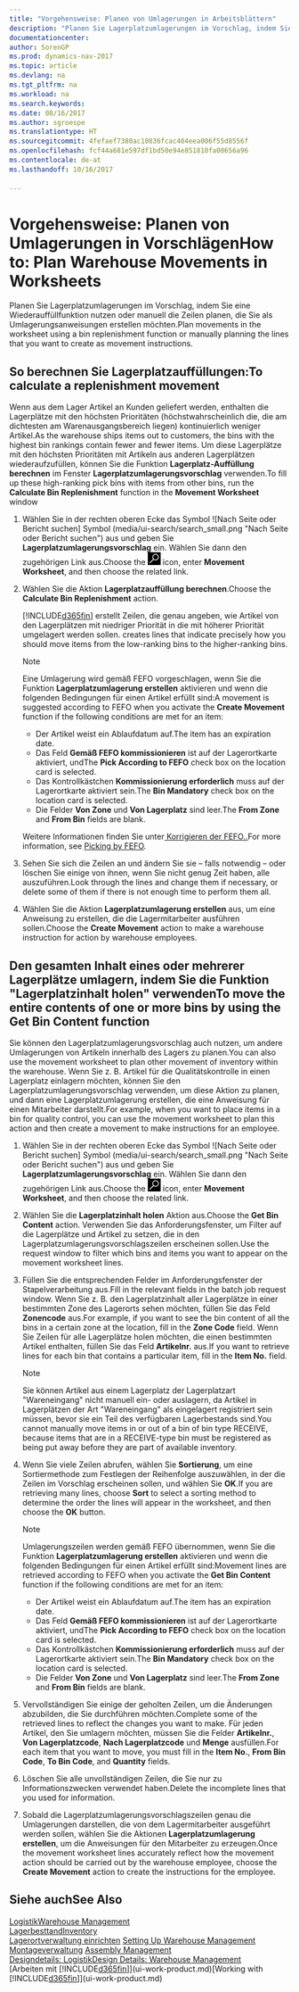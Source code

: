 ```yaml
---
title: "Vorgehensweise: Planen von Umlagerungen in Arbeitsblättern"
description: "Planen Sie Lagerplatzumlagerungen im Vorschlag, indem Sie eine Wiederauffüllfunktion nutzen oder manuell die Zeilen planen, die Sie als Umlagerungsanweisungen erstellen möchten."
documentationcenter: 
author: SorenGP
ms.prod: dynamics-nav-2017
ms.topic: article
ms.devlang: na
ms.tgt_pltfrm: na
ms.workload: na
ms.search.keywords: 
ms.date: 08/16/2017
ms.author: sgroespe
ms.translationtype: HT
ms.sourcegitcommit: 4fefaef7380ac10836fcac404eea006f55d8556f
ms.openlocfilehash: fcf44a681e597df1bd50e94e851810fa00656a96
ms.contentlocale: de-at
ms.lasthandoff: 10/16/2017

---
```

# <a name="how-to-plan-warehouse-movements-in-worksheets"></a><span data-ttu-id="8d5ae-103">Vorgehensweise: Planen von Umlagerungen in Vorschlägen</span><span class="sxs-lookup"><span data-stu-id="8d5ae-103">How to: Plan Warehouse Movements in Worksheets</span></span>
<span data-ttu-id="8d5ae-104">Planen Sie Lagerplatzumlagerungen im Vorschlag, indem Sie eine Wiederauffüllfunktion nutzen oder manuell die Zeilen planen, die Sie als Umlagerungsanweisungen erstellen möchten.</span><span class="sxs-lookup"><span data-stu-id="8d5ae-104">Plan movements in the worksheet using a bin replenishment function or manually planning the lines that you want to create as movement instructions.</span></span>  

## <a name="to-calculate-a-replenishment-movement"></a><span data-ttu-id="8d5ae-105">So berechnen Sie Lagerplatzauffüllungen:</span><span class="sxs-lookup"><span data-stu-id="8d5ae-105">To calculate a replenishment movement</span></span>  
<span data-ttu-id="8d5ae-106">Wenn aus dem Lager Artikel an Kunden geliefert werden, enthalten die Lagerplätze mit den höchsten Prioritäten (höchstwahrscheinlich die, die am dichtesten am Warenausgangsbereich liegen) kontinuierlich weniger Artikel.</span><span class="sxs-lookup"><span data-stu-id="8d5ae-106">As the warehouse ships items out to customers, the bins with the highest bin rankings contain fewer and fewer items.</span></span> <span data-ttu-id="8d5ae-107">Um diese Lagerplätze mit den höchsten Prioritäten mit Artikeln aus anderen Lagerplätzen wiederaufzufüllen, können Sie die Funktion **Lagerplatz-Auffüllung berechnen** im Fenster **Lagerplatzumlagerungsvorschlag** verwenden.</span><span class="sxs-lookup"><span data-stu-id="8d5ae-107">To fill up these high-ranking pick bins with items from other bins, run the **Calculate Bin Replenishment** function in the **Movement Worksheet** window</span></span>

1.  <span data-ttu-id="8d5ae-108">Wählen Sie in der rechten oberen Ecke das Symbol ![Nach Seite oder Bericht suchen] Symbol (media/ui-search/search_small.png "Nach Seite oder Bericht suchen") aus und geben Sie **Lagerplatzumlagerungsvorschlag** ein. Wählen Sie dann den zugehörigen Link aus.</span><span class="sxs-lookup"><span data-stu-id="8d5ae-108">Choose the ![Search for Page or Report](media/ui-search/search_small.png "Search for Page or Report icon") icon, enter **Movement Worksheet**, and then choose the related link.</span></span>  
2.  <span data-ttu-id="8d5ae-109">Wählen Sie die Aktion **Lagerplatzauffüllung berechnen**.</span><span class="sxs-lookup"><span data-stu-id="8d5ae-109">Choose the **Calculate Bin Replenishment** action.</span></span>  

    [!INCLUDE[d365fin](includes/d365fin_md.md)]<span data-ttu-id="8d5ae-110"> erstellt Zeilen, die genau angeben, wie Artikel von den Lagerplätzen mit niedriger Priorität in die mit höherer Priorität umgelagert werden sollen.</span><span class="sxs-lookup"><span data-stu-id="8d5ae-110"> creates lines that indicate precisely how you should move items from the low-ranking bins to the higher-ranking bins.</span></span>  

    > [!NOTE]  
    >  <span data-ttu-id="8d5ae-111">Eine Umlagerung wird gemäß FEFO vorgeschlagen, wenn Sie die Funktion **Lagerplatzumlagerung erstellen** aktivieren und wenn die folgenden Bedingungen für einen Artikel erfüllt sind:</span><span class="sxs-lookup"><span data-stu-id="8d5ae-111">A movement is suggested according to FEFO when you activate the **Create Movement** function if the following conditions are met for an item:</span></span>  
    >   
    >  -   <span data-ttu-id="8d5ae-112">Der Artikel weist ein Ablaufdatum auf.</span><span class="sxs-lookup"><span data-stu-id="8d5ae-112">The item has an expiration date.</span></span>  
    > -   <span data-ttu-id="8d5ae-113">Das Feld **Gemäß FEFO kommissionieren** ist auf der Lagerortkarte aktiviert, und</span><span class="sxs-lookup"><span data-stu-id="8d5ae-113">The **Pick According to FEFO** check box on the location card is selected.</span></span>  
    > -   <span data-ttu-id="8d5ae-114">Das Kontrollkästchen **Kommissionierung erforderlich** muss auf der Lagerortkarte aktiviert sein.</span><span class="sxs-lookup"><span data-stu-id="8d5ae-114">The **Bin Mandatory** check box on the location card is selected.</span></span>  
    > -   <span data-ttu-id="8d5ae-115">Die Felder **Von Zone** und **Von Lagerplatz** sind leer.</span><span class="sxs-lookup"><span data-stu-id="8d5ae-115">The **From Zone** and **From Bin** fields are blank.</span></span>  

    <span data-ttu-id="8d5ae-116">Weitere Informationen finden Sie unter[ Korrigieren der FEFO..](warehouse-picking-by-fefo.md)</span><span class="sxs-lookup"><span data-stu-id="8d5ae-116">For more information, see [Picking by FEFO](warehouse-picking-by-fefo.md).</span></span>  

3.  <span data-ttu-id="8d5ae-117">Sehen Sie sich die Zeilen an und ändern Sie sie – falls notwendig – oder löschen Sie einige von ihnen, wenn Sie nicht genug Zeit haben, alle auszuführen.</span><span class="sxs-lookup"><span data-stu-id="8d5ae-117">Look through the lines and change them if necessary, or delete some of them if there is not enough time to perform them all.</span></span>  
4.  <span data-ttu-id="8d5ae-118">Wählen Sie die Aktion **Lagerplatzumlagerung erstellen** aus, um eine Anweisung zu erstellen, die die Lagermitarbeiter ausführen sollen.</span><span class="sxs-lookup"><span data-stu-id="8d5ae-118">Choose the **Create Movement** action to make a warehouse instruction for action by warehouse employees.</span></span>  

## <a name="to-move-the-entire-contents-of-one-or-more-bins-by-using-the-get-bin-content-function"></a><span data-ttu-id="8d5ae-119">Den gesamten Inhalt eines oder mehrerer Lagerplätze umlagern, indem Sie die Funktion "Lagerplatzinhalt holen" verwenden</span><span class="sxs-lookup"><span data-stu-id="8d5ae-119">To move the entire contents of one or more bins by using the Get Bin Content function</span></span>  
<span data-ttu-id="8d5ae-120">Sie können den Lagerplatzumlagerungsvorschlag auch nutzen, um andere Umlagerungen von Artikeln innerhalb des Lagers zu planen.</span><span class="sxs-lookup"><span data-stu-id="8d5ae-120">You can also use the movement worksheet to plan other movement of inventory within the warehouse.</span></span> <span data-ttu-id="8d5ae-121">Wenn Sie z. B. Artikel für die Qualitätskontrolle in einen Lagerplatz einlagern möchten, können Sie den Lagerplatzumlagerungsvorschlag verwenden, um diese Aktion zu planen, und dann eine Lagerplatzumlagerung erstellen, die eine Anweisung für einen Mitarbeiter darstellt.</span><span class="sxs-lookup"><span data-stu-id="8d5ae-121">For example, when you want to place items in a bin for quality control, you can use the movement worksheet to plan this action and then create a movement to make instructions for an employee.</span></span>  

1.  <span data-ttu-id="8d5ae-122">Wählen Sie in der rechten oberen Ecke das Symbol ![Nach Seite oder Bericht suchen] Symbol (media/ui-search/search_small.png "Nach Seite oder Bericht suchen") aus und geben Sie **Lagerplatzumlagerungsvorschlag** ein. Wählen Sie dann den zugehörigen Link aus.</span><span class="sxs-lookup"><span data-stu-id="8d5ae-122">Choose the ![Search for Page or Report](media/ui-search/search_small.png "Search for Page or Report icon") icon, enter **Movement Worksheet**, and then choose the related link.</span></span>  
2.  <span data-ttu-id="8d5ae-123">Wählen Sie die **Lagerplatzinhalt holen** Aktion aus.</span><span class="sxs-lookup"><span data-stu-id="8d5ae-123">Choose the **Get Bin Content** action.</span></span> <span data-ttu-id="8d5ae-124">Verwenden Sie das Anforderungsfenster, um Filter auf die Lagerplätze und Artikel zu setzen, die in den Lagerplatzumlagerungsvorschlagszeilen erscheinen sollen.</span><span class="sxs-lookup"><span data-stu-id="8d5ae-124">Use the request window to filter which bins and items you want to appear on the movement worksheet lines.</span></span>  
3.  <span data-ttu-id="8d5ae-125">Füllen Sie die entsprechenden Felder im Anforderungsfenster der Stapelverarbeitung aus.</span><span class="sxs-lookup"><span data-stu-id="8d5ae-125">Fill in the relevant fields in the batch job request window.</span></span> <span data-ttu-id="8d5ae-126">Wenn Sie z. B. den Lagerplatzinhalt aller Lagerplätze in einer bestimmten Zone des Lagerorts sehen möchten, füllen Sie das Feld **Zonencode** aus.</span><span class="sxs-lookup"><span data-stu-id="8d5ae-126">For example, if you want to see the bin content of all the bins in a certain zone at the location, fill in the **Zone Code** field.</span></span> <span data-ttu-id="8d5ae-127">Wenn Sie Zeilen für alle Lagerplätze holen möchten, die einen bestimmten Artikel enthalten, füllen Sie das Feld **Artikelnr.** aus.</span><span class="sxs-lookup"><span data-stu-id="8d5ae-127">If you want to retrieve lines for each bin that contains a particular item, fill in the **Item No.** field.</span></span>  

    > [!NOTE]  
    >  <span data-ttu-id="8d5ae-128">Sie können Artikel aus einem Lagerplatz der Lagerplatzart "Wareneingang" nicht manuell ein- oder auslagern, da Artikel in Lagerplätzen der Art "Wareneingang" als eingelagert registriert sein müssen, bevor sie ein Teil des verfügbaren Lagerbestands sind.</span><span class="sxs-lookup"><span data-stu-id="8d5ae-128">You cannot manually move items in or out of a bin of bin type RECEIVE, because items that are in a RECEIVE-type bin must be registered as being put away before they are part of available inventory.</span></span>  

4.  <span data-ttu-id="8d5ae-129">Wenn Sie viele Zeilen abrufen, wählen Sie **Sortierung**, um eine Sortiermethode zum Festlegen der Reihenfolge auszuwählen, in der die Zeilen im Vorschlag erscheinen sollen, und wählen Sie **OK**.</span><span class="sxs-lookup"><span data-stu-id="8d5ae-129">If you are retrieving many lines, choose **Sort** to select a sorting method to determine the order the lines will appear in the worksheet, and then choose the **OK** button.</span></span>  

    > [!NOTE]  
    >  <span data-ttu-id="8d5ae-130">Umlagerungszeilen werden gemäß FEFO übernommen, wenn Sie die Funktion **Lagerplatzumlagerung erstellen** aktivieren und wenn die folgenden Bedingungen für einen Artikel erfüllt sind:</span><span class="sxs-lookup"><span data-stu-id="8d5ae-130">Movement lines are retrieved according to FEFO when you activate the **Get Bin Content** function if the following conditions are met for an item:</span></span>  
    >   
    >  -   <span data-ttu-id="8d5ae-131">Der Artikel weist ein Ablaufdatum auf.</span><span class="sxs-lookup"><span data-stu-id="8d5ae-131">The item has an expiration date.</span></span>  
    > -   <span data-ttu-id="8d5ae-132">Das Feld **Gemäß FEFO kommissionieren** ist auf der Lagerortkarte aktiviert, und</span><span class="sxs-lookup"><span data-stu-id="8d5ae-132">The **Pick According to FEFO** check box on the location card is selected.</span></span>  
    > -   <span data-ttu-id="8d5ae-133">Das Kontrollkästchen **Kommissionierung erforderlich** muss auf der Lagerortkarte aktiviert sein.</span><span class="sxs-lookup"><span data-stu-id="8d5ae-133">The **Bin Mandatory** check box on the location card is selected.</span></span>  
    > -   <span data-ttu-id="8d5ae-134">Die Felder **Von Zone** und **Von Lagerplatz** sind leer.</span><span class="sxs-lookup"><span data-stu-id="8d5ae-134">The **From Zone** and **From Bin** fields are blank.</span></span>  

5.  <span data-ttu-id="8d5ae-135">Vervollständigen Sie einige der geholten Zeilen, um die Änderungen abzubilden, die Sie durchführen möchten.</span><span class="sxs-lookup"><span data-stu-id="8d5ae-135">Complete some of the retrieved lines to reflect the changes you want to make.</span></span> <span data-ttu-id="8d5ae-136">Für jeden Artikel, den Sie umlagern möchten, müssen Sie die Felder **Artikelnr.**, **Von Lagerplatzcode**, **Nach Lagerplatzcode** und **Menge** ausfüllen.</span><span class="sxs-lookup"><span data-stu-id="8d5ae-136">For each item that you want to move, you must fill in the **Item No.**, **From Bin Code**, **To Bin Code**, and **Quantity** fields.</span></span>  
6.  <span data-ttu-id="8d5ae-137">Löschen Sie alle unvollständigen Zeilen, die Sie nur zu Informationszwecken verwendet haben.</span><span class="sxs-lookup"><span data-stu-id="8d5ae-137">Delete the incomplete lines that you used for information.</span></span>  
7.  <span data-ttu-id="8d5ae-138">Sobald die Lagerplatzumlagerungsvorschlagszeilen genau die Umlagerungen darstellen, die von dem Lagermitarbeiter ausgeführt werden sollen, wählen Sie die Aktionen **Lagerplatzumlagerung erstellen**, um die Anweisungen für den Mitarbeiter zu erzeugen.</span><span class="sxs-lookup"><span data-stu-id="8d5ae-138">Once the movement worksheet lines accurately reflect how the movement action should be carried out by the warehouse employee, choose the **Create Movement** action to create the instructions for the employee.</span></span>  

## <a name="see-also"></a><span data-ttu-id="8d5ae-139">Siehe auch</span><span class="sxs-lookup"><span data-stu-id="8d5ae-139">See Also</span></span>  
[<span data-ttu-id="8d5ae-140">Logistik</span><span class="sxs-lookup"><span data-stu-id="8d5ae-140">Warehouse Management</span></span>](warehouse-manage-warehouse.md)  
[<span data-ttu-id="8d5ae-141">Lagerbesttand</span><span class="sxs-lookup"><span data-stu-id="8d5ae-141">Inventory</span></span>](inventory-manage-inventory.md)  
<span data-ttu-id="8d5ae-142">[Lagerortverwaltung einrichten](warehouse-setup-warehouse.md)   </span><span class="sxs-lookup"><span data-stu-id="8d5ae-142">[Setting Up Warehouse Management](warehouse-setup-warehouse.md)   </span></span>  
<span data-ttu-id="8d5ae-143">[Montageverwaltung](assembly-assemble-items.md)  </span><span class="sxs-lookup"><span data-stu-id="8d5ae-143">[Assembly Management](assembly-assemble-items.md)  </span></span>  
[<span data-ttu-id="8d5ae-144">Designdetails: Logistik</span><span class="sxs-lookup"><span data-stu-id="8d5ae-144">Design Details: Warehouse Management</span></span>](design-details-warehouse-management.md)  
<span data-ttu-id="8d5ae-145">[Arbeiten mit [!INCLUDE[d365fin](includes/d365fin_md.md)]](ui-work-product.md)</span><span class="sxs-lookup"><span data-stu-id="8d5ae-145">[Working with [!INCLUDE[d365fin](includes/d365fin_md.md)]](ui-work-product.md)</span></span>

